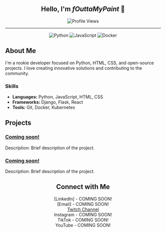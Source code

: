 <div align="center">
  <h2>Hello, I'm <em>fOuttaMyPaint</em> 👋</h2>
  <img src="https://komarev.com/ghpvc/?username=fOuttaMyPaint&color=blue" alt="Profile Views">
</div>

<div align="center">
  <hr>
  <img src="https://img.shields.io/badge/Python-3776AB?style=for-the-badge&logo=python&logoColor=white" alt="Python">
  <img src="https://img.shields.io/badge/JavaScript-F7DF1E?style=for-the-badge&logo=javascript&logoColor=black" alt="JavaScript">
  <img src="https://img.shields.io/badge/Docker-2496ED?style=for-the-badge&logo=docker&logoColor=white" alt="Docker">
</div>

<div align="left">
  <h2>About Me</h2>
  <p>I'm a rookie developer focused on Python, HTML, CSS, and open-source projects. I love creating innovative solutions and contributing to the community.</p>

  <h3>Skills</h3>
  <ul>
    <li><strong>Languages:</strong> Python, JavaScript, HTML, CSS</li>
    <li><strong>Frameworks:</strong> Django, Flask, React</li>
    <li><strong>Tools:</strong> Git, Docker, Kubernetes</li>
  </ul>
</div>

<div align="left">
  <h2>Projects</h2>
  <h3><a href="link-to-project">Coming soon!</a></h3>
  <p>Description: Brief description of the project.</p>
  
  <h3><a href="link-to-project">Coming soon!</a></h3>
  <p>Description: Brief description of the project.</p>
</div>

<div align="center">
  <h2>Connect with Me</h2>
  <ul style="list-style: none; padding: 0;">
    <li>[LinkedIn] - COMING SOON!</li>
    <li>[Email] - COMING SOON!</li>
    <li><a href="https://www.twitch.tv/fOuttaMyPaint">Twitch Channel</a></li>
    <li>Instagram - COMING SOON!</li>
    <li>TikTok - COMING SOON!</li>
    <li>YouTube - COMING SOON!</li>
  </ul>
</div>
